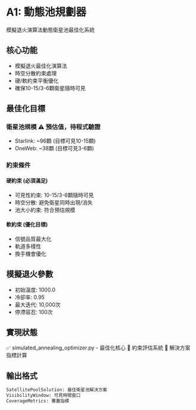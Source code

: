 # A1: 動態池規劃器

模擬退火演算法動態衛星池最佳化系統

## 核心功能
- 模擬退火最佳化演算法
- 時空分散約束處理
- 硬/軟約束平衡優化
- 確保10-15/3-6顆衛星隨時可見

## 最佳化目標
### 衛星池規模 ⚠️ **預估值，待程式驗證**
- Starlink: ~96顆 (目標可見10-15顆)
- OneWeb: ~38顆 (目標可見3-6顆)

### 約束條件
#### 硬約束 (必須滿足)
- 可見性約束: 10-15/3-6顆隨時可見
- 時空分散: 避免衛星同時出現/消失
- 池大小約束: 符合預估規模

#### 軟約束 (優化目標)
- 信號品質最大化
- 軌道多樣性
- 換手機會優化

## 模擬退火參數
- 初始溫度: 1000.0
- 冷卻率: 0.95
- 最大迭代: 10,000次
- 停滯容忍: 100次

## 實現狀態
✅ simulated_annealing_optimizer.py - 最佳化核心
🔄 約束評估系統
🔄 解決方案指標計算

## 輸出格式
```python
SatellitePoolSolution: 最佳衛星池解決方案
VisibilityWindow: 可見時間窗口
CoverageMetrics: 覆蓋指標
```